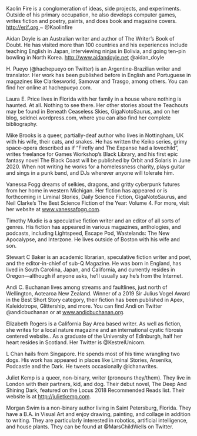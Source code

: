 Kaolin Fire is a conglomeration of ideas, side projects, and experiments. Outside of his primary occupation, he also develops computer games, writes fiction and poetry, paints, and does book and magazine covers. http://erif.org ~ @Kaolinfire

Aidan Doyle is an Australian writer and author of The Writer’s Book of Doubt. He has visited more than 100 countries and his experiences include teaching English in Japan, interviewing ninjas in Bolivia, and going ten-pin bowling in North Korea. http://www.aidandoyle.net @aidan_doyle

H. Pueyo (@hachepueyo on Twitter) is an Argentine-Brazilian writer and translator. Her work has been published before in English and Portuguese in magazines like Clarkesworld, Samovar and Trasgo, among others. You can find her online at hachepueyo.com.

Laura E. Price lives in Florida with her family in a house where nothing is haunted. At all. Nothing to see there. Her other stories about the Teachouts may be found in Beneath Ceaseless Skies, GigaNotoSaurus, and on her blog, seldnei.wordpress.com, where you can also find her complete bibliography.

Mike Brooks is a queer, partially-deaf author who lives in Nottingham, UK with his wife, their cats, and snakes. He has written the Keiko series, grimy space-opera described as if “Firefly and The Expanse had a lovechild”, writes freelance for Games Workshop’s Black Library, and his first epic fantasy novel The Black Coast will be published by Orbit and Solaris in June 2020. When not writing he works for a homelessness charity, plays guitar and sings in a punk band, and DJs wherever anyone will tolerate him.

Vanessa Fogg dreams of selkies, dragons, and gritty cyberpunk futures from her home in western Michigan. Her fiction has appeared or is forthcoming in Liminal Stories, Daily Science Fiction, GigaNotoSaurus, and Neil Clarke’s The Best Science Fiction of the Year: Volume 4. For more, visit her website at www.vanessafogg.com.

Timothy Mudie is a speculative fiction writer and an editor of all sorts of genres. His fiction has appeared in various magazines, anthologies, and podcasts, including Lightspeed, Escape Pod, Wastelands: The New Apocalypse, and Interzone. He lives outside of Boston with his wife and son.

Stewart C Baker is an academic librarian, speculative fiction writer and poet, and the editor-in-chief of sub-Q Magazine. He was born in England, has lived in South Carolina, Japan, and California, and currently resides in Oregon—although if anyone asks, he’ll usually say he’s from the Internet.

Andi C. Buchanan lives among streams and faultlines, just north of Wellington, Aotearoa New Zealand. Winner of a 2019 Sir Julius Vogel Award in the Best Short Story category, their fiction has been published in Apex, Kaleidotrope, Glittership, and more. You can find Andi on Twitter @andicbuchanan or at www.andicbuchanan.org.

Elizabeth Rogers is a California Bay Area based writer. As well as fiction, she writes for a local nature magazine and an international cystic fibrosis centered website.. As a graduate of the University of Edinburgh, half her heart resides in Scotland. Her Twitter is @KestrelUnicorn. 

L Chan hails from Singapore. He spends most of his time wrangling two dogs. His work has appeared in places like Liminal Stories, Arsenika, Podcastle and the Dark. He tweets occasionally @lchanwrites.

Juliet Kemp is a queer, non-binary, writer (pronouns they/them). They live in London with their partners, kid, and dog. Their debut novel, The Deep And Shining Dark, featured on the Locus 2018 Recommended Reads list. Their website is at http://julietkemp.com.

Morgan Swim is a non-binary author living in Saint Petersburg, Florida. They have a B.A. in Visual Art and enjoy drawing, painting, and collage in addition to writing. They are particularly interested in robotics, artificial intelligence, and house plants. They can be found at @MarsChildWells on Twitter.